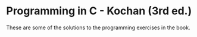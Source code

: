 # Programming in C - Kochan (3rd ed.)
These are some of the solutions to the programming exercises in the book. 
